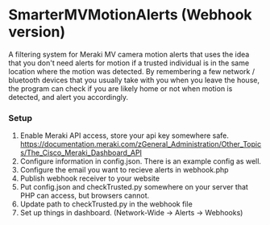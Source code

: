# SmarterMVMotionAlerts (Webhook version)
A filtering system for Meraki MV camera motion alerts that uses the idea that you don't need alerts for motion if a trusted individual is in the same location where the motion was detected. By remembering a few network / bluetooth devices that you usually take with you when you leave the house, the program can check if you are likely home or not when motion is detected, and alert you accordingly.  


### Setup
1. Enable Meraki API access, store your api key somewhere safe.  https://documentation.meraki.com/zGeneral_Administration/Other_Topics/The_Cisco_Meraki_Dashboard_API
2. Configure information in config.json. There is an example config as well.
3. Configure the email you want to recieve alerts in webhook.php
4. Publish webhook receiver to your website
5. Put config.json and checkTrusted.py somewhere on your server that PHP can access, but browsers cannot. 
6. Update path to checkTrusted.py in the webhook file
7. Set up things in dashboard. (Network-Wide -> Alerts -> Webhooks)
